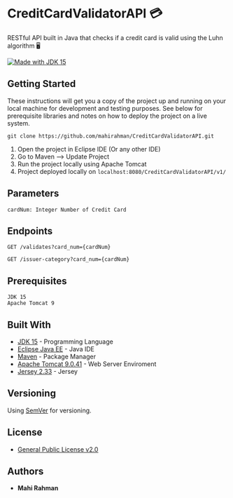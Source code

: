 # CreditCardValidatorAPI 💳

RESTful API built in Java that checks if a credit card is valid using the Luhn algorithm 🖥️

[![Made with JDK 15](https://forthebadge.com/images/badges/made-with-java.svg)](https://jdk.java.net/15)

## Getting Started

These instructions will get you a copy of the project up and running on your local machine for development and testing purposes. See below for prerequisite libraries and notes on how to deploy the project on a live system.

`git clone https://github.com/mahirahman/CreditCardValidatorAPI.git`

1. Open the project in Eclipse IDE (Or any other IDE)
2. Go to Maven --> Update Project
3. Run the project locally using Apache Tomcat
4. Project deployed locally on `localhost:8080/CreditCardValidatorAPI/v1/`

## Parameters

```
cardNum: Integer Number of Credit Card
```

## Endpoints

```
GET	/validates?card_num={cardNum}
```

```
GET	/issuer-category?card_num={cardNum}
```

## Prerequisites

```
JDK 15
Apache Tomcat 9
```

## Built With

* [JDK 15](https://jdk.java.net/15) - Programming Language
* [Eclipse Java EE](https://www.eclipse.org/downloads/packages/release/kepler/sr2/eclipse-ide-java-ee-developers) - Java IDE
* [Maven](https://maven.apache.org/what-is-maven.html) - Package Manager
* [Apache Tomcat 9.0.41](https://downloads.apache.org/tomcat/tomcat-9/v9.0.41/README.html) - Web Server Enviroment
* [Jersey 2.33](https://github.com/eclipse-ee4j/jersey/releases/tag/2.33) - Jersey

## Versioning

Using [SemVer](http://semver.org/) for versioning.

## License

* [General Public License v2.0](https://github.com/mahirahman/CreditCardValidatorAPI/blob/master/LICENSE)

## Authors

* **Mahi Rahman**